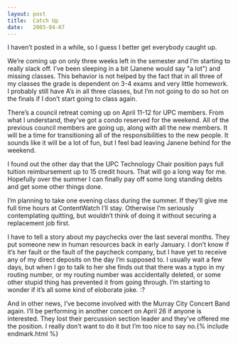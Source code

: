 ```yaml
---
layout:	post
title:	Catch Up
date:	2003-04-07
---
```


I haven’t posted in a while, so I guess I better get everybody caught up.

We’re coming up on only three weeks left in the semester and I’m starting to really slack off. I’ve been sleeping in a bit (Janene would say "a lot") and missing classes. This behavior is not helped by the fact that in all three of my classes the grade is dependent on 3-4 exams and very little homework. I probably still have A’s in all three classes, but I’m not going to do so hot on the finals if I don’t start going to class again.

There’s a council retreat coming up on April 11-12 for UPC members. From what I understand, they’ve got a condo reserved for the weekend. All of the previous council members are going up, along with all the new members. It will be a time for transitioning all of the responsibilities to the new people. It sounds like it will be a lot of fun, but I feel bad leaving Janene behind for the weekend.

I found out the other day that the UPC Technology Chair position pays full tuition reimbursement up to 15 credit hours. That will go a long way for me. Hopefully over the summer I can finally pay off some long standing debts and get some other things done.

I’m planning to take one evening class during the summer. If they’ll give me full time hours at ContentWatch I’ll stay. Otherwise I’m seriously contemplating quitting, but wouldn’t think of doing it without securing a replacement job first.

I have to tell a story about my paychecks over the last several months. They put someone new in human resources back in early January. I don’t know if it’s her fault or the fault of the paycheck company, but I have yet to receive any of my direct deposits on the day I’m supposed to. I usually wait a few days, but when I go to talk to her she finds out that there was a typo in my routing number, or my routing number was accidentally deleted, or some other stupid thing has prevented it from going through. I’m starting to wonder if it’s all some kind of eloborate joke. :?

And in other news, I’ve become involved with the Murray City Concert Band again. I’ll be performing in another concert on April 26 if anyone is interested. They lost their percussion section leader and they’ve offered me the position. I really don’t want to do it but I’m too nice to say no.{% include endmark.html %}